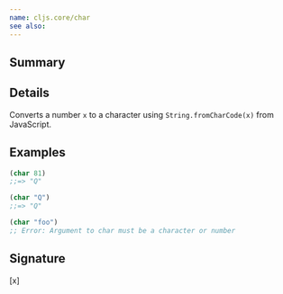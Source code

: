 ```yaml
---
name: cljs.core/char
see also:
---
```


## Summary

## Details

Converts a number `x` to a character using `String.fromCharCode(x)` from
JavaScript.

## Examples

```clj
(char 81)
;;=> "Q"

(char "Q")
;;=> "Q"

(char "foo")
;; Error: Argument to char must be a character or number
```

## Signature
[x]
